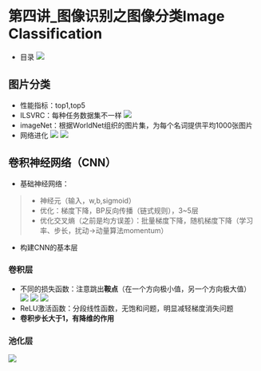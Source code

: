 
# 第四讲_图像识别之图像分类Image Classification

- 目录
![](https://i.imgur.com/BHIBc3U.png)

## 图片分类

- 性能指标：top1,top5
- ILSVRC：每种任务数据集不一样
![](https://i.imgur.com/h1lHmby.png)
- imageNet：根据WorldNet组织的图片集，为每个名词提供平均1000张图片
- 网络进化
![](https://i.imgur.com/RsXDsbC.png)
![](https://i.imgur.com/2hHVXg8.png)

## 卷积神经网络（CNN）

- 基础神经网络：
> - 神经元（输入，w,b,sigmoid）
> - 优化：梯度下降，BP反向传播（链式规则），3~5层
> - 优化交叉熵（之前是均方误差）：批量梯度下降，随机梯度下降（学习率、步长，扰动->动量算法momentum）

- 构建CNN的基本层

### 卷积层

- 不同的损失函数：注意跳出**鞍点**（在一个方向极小值，另一个方向极大值）
![](https://i.imgur.com/uYgYVOs.png)
![](https://i.imgur.com/tJVfr65.png)
![](https://i.imgur.com/OBD0fH8.png)
- ReLU激活函数：分段线性函数，无饱和问题，明显减轻梯度消失问题
- **卷积步长大于1，有降维的作用**

### 池化层

![](https://i.imgur.com/dljAU07.png)